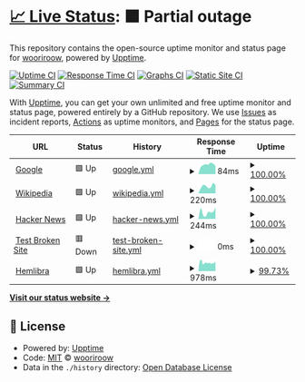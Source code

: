 # [📈 Live Status](https://demo.upptime.js.org): <!--live status--> **🟧 Partial outage**

This repository contains the open-source uptime monitor and status page for [wooriroow](https://demo.upptime.js.org), powered by [Upptime](https://github.com/upptime/upptime).

[![Uptime CI](https://github.com/wooriroow/svrMonitoring/workflows/Uptime%20CI/badge.svg)](https://github.com/wooriroow/svrMonitoring/actions?query=workflow%3A%22Uptime+CI%22)
[![Response Time CI](https://github.com/wooriroow/svrMonitoring/workflows/Response%20Time%20CI/badge.svg)](https://github.com/wooriroow/svrMonitoring/actions?query=workflow%3A%22Response+Time+CI%22)
[![Graphs CI](https://github.com/wooriroow/svrMonitoring/workflows/Graphs%20CI/badge.svg)](https://github.com/wooriroow/svrMonitoring/actions?query=workflow%3A%22Graphs+CI%22)
[![Static Site CI](https://github.com/wooriroow/svrMonitoring/workflows/Static%20Site%20CI/badge.svg)](https://github.com/wooriroow/svrMonitoring/actions?query=workflow%3A%22Static+Site+CI%22)
[![Summary CI](https://github.com/wooriroow/svrMonitoring/workflows/Summary%20CI/badge.svg)](https://github.com/wooriroow/svrMonitoring/actions?query=workflow%3A%22Summary+CI%22)

With [Upptime](https://upptime.js.org), you can get your own unlimited and free uptime monitor and status page, powered entirely by a GitHub repository. We use [Issues](https://github.com/wooriroow/svrMonitoring/issues) as incident reports, [Actions](https://github.com/wooriroow/svrMonitoring/actions) as uptime monitors, and [Pages](https://demo.upptime.js.org) for the status page.

<!--start: status pages-->
<!-- This summary is generated by Upptime (https://github.com/upptime/upptime) -->
<!-- Do not edit this manually, your changes will be overwritten -->
<!-- prettier-ignore -->
| URL | Status | History | Response Time | Uptime |
| --- | ------ | ------- | ------------- | ------ |
| <img alt="" src="https://icons.duckduckgo.com/ip3/www.google.com.ico" height="13"> [Google](https://www.google.com) | 🟩 Up | [google.yml](https://github.com/wooriroow/svrMonitoring/commits/HEAD/history/google.yml) | <details><summary><img alt="Response time graph" src="./graphs/google/response-time-week.png" height="20"> 84ms</summary><br><a href="https://demo.upptime.js.org/history/google"><img alt="Response time 99" src="https://img.shields.io/endpoint?url=https%3A%2F%2Fraw.githubusercontent.com%2Fwooriroow%2FsvrMonitoring%2FHEAD%2Fapi%2Fgoogle%2Fresponse-time.json"></a><br><a href="https://demo.upptime.js.org/history/google"><img alt="24-hour response time 81" src="https://img.shields.io/endpoint?url=https%3A%2F%2Fraw.githubusercontent.com%2Fwooriroow%2FsvrMonitoring%2FHEAD%2Fapi%2Fgoogle%2Fresponse-time-day.json"></a><br><a href="https://demo.upptime.js.org/history/google"><img alt="7-day response time 84" src="https://img.shields.io/endpoint?url=https%3A%2F%2Fraw.githubusercontent.com%2Fwooriroow%2FsvrMonitoring%2FHEAD%2Fapi%2Fgoogle%2Fresponse-time-week.json"></a><br><a href="https://demo.upptime.js.org/history/google"><img alt="30-day response time 99" src="https://img.shields.io/endpoint?url=https%3A%2F%2Fraw.githubusercontent.com%2Fwooriroow%2FsvrMonitoring%2FHEAD%2Fapi%2Fgoogle%2Fresponse-time-month.json"></a><br><a href="https://demo.upptime.js.org/history/google"><img alt="1-year response time 99" src="https://img.shields.io/endpoint?url=https%3A%2F%2Fraw.githubusercontent.com%2Fwooriroow%2FsvrMonitoring%2FHEAD%2Fapi%2Fgoogle%2Fresponse-time-year.json"></a></details> | <details><summary><a href="https://demo.upptime.js.org/history/google">100.00%</a></summary><a href="https://demo.upptime.js.org/history/google"><img alt="All-time uptime 100.00%" src="https://img.shields.io/endpoint?url=https%3A%2F%2Fraw.githubusercontent.com%2Fwooriroow%2FsvrMonitoring%2FHEAD%2Fapi%2Fgoogle%2Fuptime.json"></a><br><a href="https://demo.upptime.js.org/history/google"><img alt="24-hour uptime 100.00%" src="https://img.shields.io/endpoint?url=https%3A%2F%2Fraw.githubusercontent.com%2Fwooriroow%2FsvrMonitoring%2FHEAD%2Fapi%2Fgoogle%2Fuptime-day.json"></a><br><a href="https://demo.upptime.js.org/history/google"><img alt="7-day uptime 100.00%" src="https://img.shields.io/endpoint?url=https%3A%2F%2Fraw.githubusercontent.com%2Fwooriroow%2FsvrMonitoring%2FHEAD%2Fapi%2Fgoogle%2Fuptime-week.json"></a><br><a href="https://demo.upptime.js.org/history/google"><img alt="30-day uptime 100.00%" src="https://img.shields.io/endpoint?url=https%3A%2F%2Fraw.githubusercontent.com%2Fwooriroow%2FsvrMonitoring%2FHEAD%2Fapi%2Fgoogle%2Fuptime-month.json"></a><br><a href="https://demo.upptime.js.org/history/google"><img alt="1-year uptime 100.00%" src="https://img.shields.io/endpoint?url=https%3A%2F%2Fraw.githubusercontent.com%2Fwooriroow%2FsvrMonitoring%2FHEAD%2Fapi%2Fgoogle%2Fuptime-year.json"></a></details>
| <img alt="" src="https://icons.duckduckgo.com/ip3/en.wikipedia.org.ico" height="13"> [Wikipedia](https://en.wikipedia.org) | 🟩 Up | [wikipedia.yml](https://github.com/wooriroow/svrMonitoring/commits/HEAD/history/wikipedia.yml) | <details><summary><img alt="Response time graph" src="./graphs/wikipedia/response-time-week.png" height="20"> 220ms</summary><br><a href="https://demo.upptime.js.org/history/wikipedia"><img alt="Response time 191" src="https://img.shields.io/endpoint?url=https%3A%2F%2Fraw.githubusercontent.com%2Fwooriroow%2FsvrMonitoring%2FHEAD%2Fapi%2Fwikipedia%2Fresponse-time.json"></a><br><a href="https://demo.upptime.js.org/history/wikipedia"><img alt="24-hour response time 346" src="https://img.shields.io/endpoint?url=https%3A%2F%2Fraw.githubusercontent.com%2Fwooriroow%2FsvrMonitoring%2FHEAD%2Fapi%2Fwikipedia%2Fresponse-time-day.json"></a><br><a href="https://demo.upptime.js.org/history/wikipedia"><img alt="7-day response time 220" src="https://img.shields.io/endpoint?url=https%3A%2F%2Fraw.githubusercontent.com%2Fwooriroow%2FsvrMonitoring%2FHEAD%2Fapi%2Fwikipedia%2Fresponse-time-week.json"></a><br><a href="https://demo.upptime.js.org/history/wikipedia"><img alt="30-day response time 191" src="https://img.shields.io/endpoint?url=https%3A%2F%2Fraw.githubusercontent.com%2Fwooriroow%2FsvrMonitoring%2FHEAD%2Fapi%2Fwikipedia%2Fresponse-time-month.json"></a><br><a href="https://demo.upptime.js.org/history/wikipedia"><img alt="1-year response time 191" src="https://img.shields.io/endpoint?url=https%3A%2F%2Fraw.githubusercontent.com%2Fwooriroow%2FsvrMonitoring%2FHEAD%2Fapi%2Fwikipedia%2Fresponse-time-year.json"></a></details> | <details><summary><a href="https://demo.upptime.js.org/history/wikipedia">100.00%</a></summary><a href="https://demo.upptime.js.org/history/wikipedia"><img alt="All-time uptime 100.00%" src="https://img.shields.io/endpoint?url=https%3A%2F%2Fraw.githubusercontent.com%2Fwooriroow%2FsvrMonitoring%2FHEAD%2Fapi%2Fwikipedia%2Fuptime.json"></a><br><a href="https://demo.upptime.js.org/history/wikipedia"><img alt="24-hour uptime 100.00%" src="https://img.shields.io/endpoint?url=https%3A%2F%2Fraw.githubusercontent.com%2Fwooriroow%2FsvrMonitoring%2FHEAD%2Fapi%2Fwikipedia%2Fuptime-day.json"></a><br><a href="https://demo.upptime.js.org/history/wikipedia"><img alt="7-day uptime 100.00%" src="https://img.shields.io/endpoint?url=https%3A%2F%2Fraw.githubusercontent.com%2Fwooriroow%2FsvrMonitoring%2FHEAD%2Fapi%2Fwikipedia%2Fuptime-week.json"></a><br><a href="https://demo.upptime.js.org/history/wikipedia"><img alt="30-day uptime 100.00%" src="https://img.shields.io/endpoint?url=https%3A%2F%2Fraw.githubusercontent.com%2Fwooriroow%2FsvrMonitoring%2FHEAD%2Fapi%2Fwikipedia%2Fuptime-month.json"></a><br><a href="https://demo.upptime.js.org/history/wikipedia"><img alt="1-year uptime 100.00%" src="https://img.shields.io/endpoint?url=https%3A%2F%2Fraw.githubusercontent.com%2Fwooriroow%2FsvrMonitoring%2FHEAD%2Fapi%2Fwikipedia%2Fuptime-year.json"></a></details>
| <img alt="" src="https://icons.duckduckgo.com/ip3/news.ycombinator.com.ico" height="13"> [Hacker News](https://news.ycombinator.com) | 🟩 Up | [hacker-news.yml](https://github.com/wooriroow/svrMonitoring/commits/HEAD/history/hacker-news.yml) | <details><summary><img alt="Response time graph" src="./graphs/hacker-news/response-time-week.png" height="20"> 244ms</summary><br><a href="https://demo.upptime.js.org/history/hacker-news"><img alt="Response time 307" src="https://img.shields.io/endpoint?url=https%3A%2F%2Fraw.githubusercontent.com%2Fwooriroow%2FsvrMonitoring%2FHEAD%2Fapi%2Fhacker-news%2Fresponse-time.json"></a><br><a href="https://demo.upptime.js.org/history/hacker-news"><img alt="24-hour response time 266" src="https://img.shields.io/endpoint?url=https%3A%2F%2Fraw.githubusercontent.com%2Fwooriroow%2FsvrMonitoring%2FHEAD%2Fapi%2Fhacker-news%2Fresponse-time-day.json"></a><br><a href="https://demo.upptime.js.org/history/hacker-news"><img alt="7-day response time 244" src="https://img.shields.io/endpoint?url=https%3A%2F%2Fraw.githubusercontent.com%2Fwooriroow%2FsvrMonitoring%2FHEAD%2Fapi%2Fhacker-news%2Fresponse-time-week.json"></a><br><a href="https://demo.upptime.js.org/history/hacker-news"><img alt="30-day response time 307" src="https://img.shields.io/endpoint?url=https%3A%2F%2Fraw.githubusercontent.com%2Fwooriroow%2FsvrMonitoring%2FHEAD%2Fapi%2Fhacker-news%2Fresponse-time-month.json"></a><br><a href="https://demo.upptime.js.org/history/hacker-news"><img alt="1-year response time 307" src="https://img.shields.io/endpoint?url=https%3A%2F%2Fraw.githubusercontent.com%2Fwooriroow%2FsvrMonitoring%2FHEAD%2Fapi%2Fhacker-news%2Fresponse-time-year.json"></a></details> | <details><summary><a href="https://demo.upptime.js.org/history/hacker-news">100.00%</a></summary><a href="https://demo.upptime.js.org/history/hacker-news"><img alt="All-time uptime 100.00%" src="https://img.shields.io/endpoint?url=https%3A%2F%2Fraw.githubusercontent.com%2Fwooriroow%2FsvrMonitoring%2FHEAD%2Fapi%2Fhacker-news%2Fuptime.json"></a><br><a href="https://demo.upptime.js.org/history/hacker-news"><img alt="24-hour uptime 100.00%" src="https://img.shields.io/endpoint?url=https%3A%2F%2Fraw.githubusercontent.com%2Fwooriroow%2FsvrMonitoring%2FHEAD%2Fapi%2Fhacker-news%2Fuptime-day.json"></a><br><a href="https://demo.upptime.js.org/history/hacker-news"><img alt="7-day uptime 100.00%" src="https://img.shields.io/endpoint?url=https%3A%2F%2Fraw.githubusercontent.com%2Fwooriroow%2FsvrMonitoring%2FHEAD%2Fapi%2Fhacker-news%2Fuptime-week.json"></a><br><a href="https://demo.upptime.js.org/history/hacker-news"><img alt="30-day uptime 100.00%" src="https://img.shields.io/endpoint?url=https%3A%2F%2Fraw.githubusercontent.com%2Fwooriroow%2FsvrMonitoring%2FHEAD%2Fapi%2Fhacker-news%2Fuptime-month.json"></a><br><a href="https://demo.upptime.js.org/history/hacker-news"><img alt="1-year uptime 100.00%" src="https://img.shields.io/endpoint?url=https%3A%2F%2Fraw.githubusercontent.com%2Fwooriroow%2FsvrMonitoring%2FHEAD%2Fapi%2Fhacker-news%2Fuptime-year.json"></a></details>
| <img alt="" src="https://icons.duckduckgo.com/ip3/thissitedoesnotexist.koj.co.ico" height="13"> [Test Broken Site](https://thissitedoesnotexist.koj.co) | 🟥 Down | [test-broken-site.yml](https://github.com/wooriroow/svrMonitoring/commits/HEAD/history/test-broken-site.yml) | <details><summary><img alt="Response time graph" src="./graphs/test-broken-site/response-time-week.png" height="20"> 0ms</summary><br><a href="https://demo.upptime.js.org/history/test-broken-site"><img alt="Response time 0" src="https://img.shields.io/endpoint?url=https%3A%2F%2Fraw.githubusercontent.com%2Fwooriroow%2FsvrMonitoring%2FHEAD%2Fapi%2Ftest-broken-site%2Fresponse-time.json"></a><br><a href="https://demo.upptime.js.org/history/test-broken-site"><img alt="24-hour response time 0" src="https://img.shields.io/endpoint?url=https%3A%2F%2Fraw.githubusercontent.com%2Fwooriroow%2FsvrMonitoring%2FHEAD%2Fapi%2Ftest-broken-site%2Fresponse-time-day.json"></a><br><a href="https://demo.upptime.js.org/history/test-broken-site"><img alt="7-day response time 0" src="https://img.shields.io/endpoint?url=https%3A%2F%2Fraw.githubusercontent.com%2Fwooriroow%2FsvrMonitoring%2FHEAD%2Fapi%2Ftest-broken-site%2Fresponse-time-week.json"></a><br><a href="https://demo.upptime.js.org/history/test-broken-site"><img alt="30-day response time 0" src="https://img.shields.io/endpoint?url=https%3A%2F%2Fraw.githubusercontent.com%2Fwooriroow%2FsvrMonitoring%2FHEAD%2Fapi%2Ftest-broken-site%2Fresponse-time-month.json"></a><br><a href="https://demo.upptime.js.org/history/test-broken-site"><img alt="1-year response time 0" src="https://img.shields.io/endpoint?url=https%3A%2F%2Fraw.githubusercontent.com%2Fwooriroow%2FsvrMonitoring%2FHEAD%2Fapi%2Ftest-broken-site%2Fresponse-time-year.json"></a></details> | <details><summary><a href="https://demo.upptime.js.org/history/test-broken-site">100.00%</a></summary><a href="https://demo.upptime.js.org/history/test-broken-site"><img alt="All-time uptime 100.00%" src="https://img.shields.io/endpoint?url=https%3A%2F%2Fraw.githubusercontent.com%2Fwooriroow%2FsvrMonitoring%2FHEAD%2Fapi%2Ftest-broken-site%2Fuptime.json"></a><br><a href="https://demo.upptime.js.org/history/test-broken-site"><img alt="24-hour uptime 100.00%" src="https://img.shields.io/endpoint?url=https%3A%2F%2Fraw.githubusercontent.com%2Fwooriroow%2FsvrMonitoring%2FHEAD%2Fapi%2Ftest-broken-site%2Fuptime-day.json"></a><br><a href="https://demo.upptime.js.org/history/test-broken-site"><img alt="7-day uptime 100.00%" src="https://img.shields.io/endpoint?url=https%3A%2F%2Fraw.githubusercontent.com%2Fwooriroow%2FsvrMonitoring%2FHEAD%2Fapi%2Ftest-broken-site%2Fuptime-week.json"></a><br><a href="https://demo.upptime.js.org/history/test-broken-site"><img alt="30-day uptime 100.00%" src="https://img.shields.io/endpoint?url=https%3A%2F%2Fraw.githubusercontent.com%2Fwooriroow%2FsvrMonitoring%2FHEAD%2Fapi%2Ftest-broken-site%2Fuptime-month.json"></a><br><a href="https://demo.upptime.js.org/history/test-broken-site"><img alt="1-year uptime 100.00%" src="https://img.shields.io/endpoint?url=https%3A%2F%2Fraw.githubusercontent.com%2Fwooriroow%2FsvrMonitoring%2FHEAD%2Fapi%2Ftest-broken-site%2Fuptime-year.json"></a></details>
| <img alt="" src="https://icons.duckduckgo.com/ip3/hemlibra.jw-pharma.co.kr.ico" height="13"> [Hemlibra](https://Hemlibra.jw-pharma.co.kr) | 🟩 Up | [hemlibra.yml](https://github.com/wooriroow/svrMonitoring/commits/HEAD/history/hemlibra.yml) | <details><summary><img alt="Response time graph" src="./graphs/hemlibra/response-time-week.png" height="20"> 978ms</summary><br><a href="https://demo.upptime.js.org/history/hemlibra"><img alt="Response time 1051" src="https://img.shields.io/endpoint?url=https%3A%2F%2Fraw.githubusercontent.com%2Fwooriroow%2FsvrMonitoring%2FHEAD%2Fapi%2Fhemlibra%2Fresponse-time.json"></a><br><a href="https://demo.upptime.js.org/history/hemlibra"><img alt="24-hour response time 1146" src="https://img.shields.io/endpoint?url=https%3A%2F%2Fraw.githubusercontent.com%2Fwooriroow%2FsvrMonitoring%2FHEAD%2Fapi%2Fhemlibra%2Fresponse-time-day.json"></a><br><a href="https://demo.upptime.js.org/history/hemlibra"><img alt="7-day response time 978" src="https://img.shields.io/endpoint?url=https%3A%2F%2Fraw.githubusercontent.com%2Fwooriroow%2FsvrMonitoring%2FHEAD%2Fapi%2Fhemlibra%2Fresponse-time-week.json"></a><br><a href="https://demo.upptime.js.org/history/hemlibra"><img alt="30-day response time 1051" src="https://img.shields.io/endpoint?url=https%3A%2F%2Fraw.githubusercontent.com%2Fwooriroow%2FsvrMonitoring%2FHEAD%2Fapi%2Fhemlibra%2Fresponse-time-month.json"></a><br><a href="https://demo.upptime.js.org/history/hemlibra"><img alt="1-year response time 1051" src="https://img.shields.io/endpoint?url=https%3A%2F%2Fraw.githubusercontent.com%2Fwooriroow%2FsvrMonitoring%2FHEAD%2Fapi%2Fhemlibra%2Fresponse-time-year.json"></a></details> | <details><summary><a href="https://demo.upptime.js.org/history/hemlibra">99.73%</a></summary><a href="https://demo.upptime.js.org/history/hemlibra"><img alt="All-time uptime 99.72%" src="https://img.shields.io/endpoint?url=https%3A%2F%2Fraw.githubusercontent.com%2Fwooriroow%2FsvrMonitoring%2FHEAD%2Fapi%2Fhemlibra%2Fuptime.json"></a><br><a href="https://demo.upptime.js.org/history/hemlibra"><img alt="24-hour uptime 100.00%" src="https://img.shields.io/endpoint?url=https%3A%2F%2Fraw.githubusercontent.com%2Fwooriroow%2FsvrMonitoring%2FHEAD%2Fapi%2Fhemlibra%2Fuptime-day.json"></a><br><a href="https://demo.upptime.js.org/history/hemlibra"><img alt="7-day uptime 99.73%" src="https://img.shields.io/endpoint?url=https%3A%2F%2Fraw.githubusercontent.com%2Fwooriroow%2FsvrMonitoring%2FHEAD%2Fapi%2Fhemlibra%2Fuptime-week.json"></a><br><a href="https://demo.upptime.js.org/history/hemlibra"><img alt="30-day uptime 99.72%" src="https://img.shields.io/endpoint?url=https%3A%2F%2Fraw.githubusercontent.com%2Fwooriroow%2FsvrMonitoring%2FHEAD%2Fapi%2Fhemlibra%2Fuptime-month.json"></a><br><a href="https://demo.upptime.js.org/history/hemlibra"><img alt="1-year uptime 99.72%" src="https://img.shields.io/endpoint?url=https%3A%2F%2Fraw.githubusercontent.com%2Fwooriroow%2FsvrMonitoring%2FHEAD%2Fapi%2Fhemlibra%2Fuptime-year.json"></a></details>

<!--end: status pages-->

[**Visit our status website →**](https://demo.upptime.js.org)

## 📄 License

- Powered by: [Upptime](https://github.com/upptime/upptime)
- Code: [MIT](./LICENSE) © [wooriroow](https://demo.upptime.js.org)
- Data in the `./history` directory: [Open Database License](https://opendatacommons.org/licenses/odbl/1-0/)
